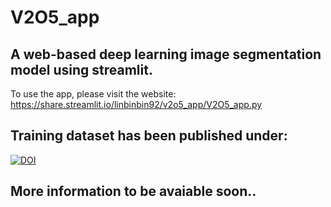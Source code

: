 # V2O5_app

## A web-based deep learning image segmentation model using streamlit. 
To use the app, please visit the website:
https://share.streamlit.io/linbinbin92/v2o5_app/V2O5_app.py

## Training dataset has been published under:


[![DOI](https://zenodo.org/badge/DOI/10.5281/zenodo.6469773.svg)](https://doi.org/10.5281/zenodo.6469773)


## More information to be avaiable soon..
